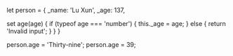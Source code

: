 let person = {
  _name: 'Lu Xun',
  _age: 137,
  
  set age(age) {
    if (typeof age === 'number') {
      this._age = age;
    } else {
      return 'Invalid input';
    }
  }
}

person.age = 'Thirty-nine';
person.age = 39;
